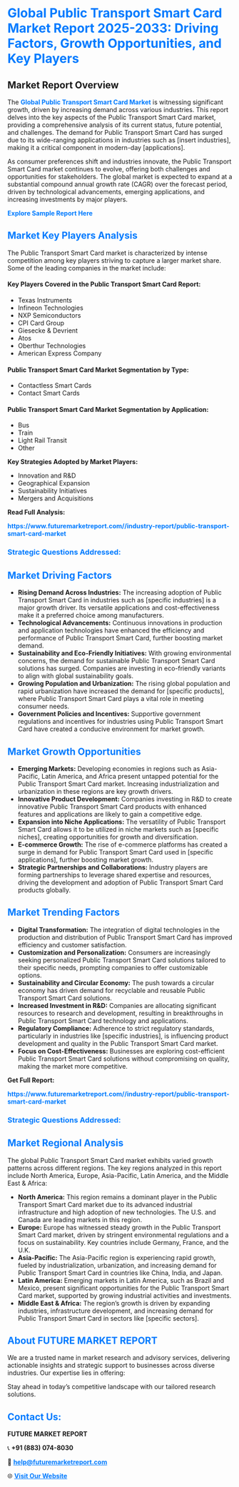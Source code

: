 <h1 style="color: #007BFF;">Global Public Transport Smart Card Market Report 2025-2033: Driving Factors, Growth Opportunities, and Key Players</h1>

<section id="overview">
<h2>Market Report Overview</h2>
<p>The <a href="https://www.futuremarketreport.com//industry-report/public-transport-smart-card-market" style="color: #007BFF; text-decoration: none;"><strong>Global Public Transport Smart Card Market</strong></a> is witnessing significant growth, driven by increasing demand across various industries. This report delves into the key aspects of the Public Transport Smart Card market, providing a comprehensive analysis of its current status, future potential, and challenges. The demand for Public Transport Smart Card has surged due to its wide-ranging applications in industries such as [insert industries], making it a critical component in modern-day [applications].</p>
<p>As consumer preferences shift and industries innovate, the Public Transport Smart Card market continues to evolve, offering both challenges and opportunities for stakeholders. The global market is expected to expand at a substantial compound annual growth rate (CAGR) over the forecast period, driven by technological advancements, emerging applications, and increasing investments by major players.</p>
</section>

<section id="overview">
<p><a href="https://www.futuremarketreport.com//request-sample/reportId=90396" style="color: #007BFF; text-decoration: none;"><strong>Explore Sample Report Here</strong></a></p>
</section>

<section id="key-players">
<h2 style="color: #007BFF;">Market Key Players Analysis</h2>
<p>The Public Transport Smart Card market is characterized by intense competition among key players striving to capture a larger market share. Some of the leading companies in the market include:</p>
<h4>Key Players Covered in the Public Transport Smart Card Report:</h4>
<ul><li>Texas Instruments</li><li>Infineon Technologies</li><li>NXP Semiconductors</li><li>CPI Card Group</li><li>Giesecke &amp; Devrient</li><li>Atos</li><li>Oberthur Technologies</li><li>American Express Company</li></ul>
<h4>Public Transport Smart Card Market Segmentation by Type:</h4>
<ul><li>Contactless Smart Cards</li><li>Contact Smart Cards</li></ul>

<h4>Public Transport Smart Card Market Segmentation by Application:</h4>
<ul><li>Bus</li><li>Train</li><li>Light Rail Transit</li><li>Other</li></ul>
<p><strong>Key Strategies Adopted by Market Players:</strong></p>
<ul>
<li>Innovation and R&D</li>
<li>Geographical Expansion</li>
<li>Sustainability Initiatives</li>
<li>Mergers and Acquisitions</li>
</ul>
</section>

<section>
<p><strong>Read Full Analysis: </strong></p><a href="https://www.futuremarketreport.com//industry-report/public-transport-smart-card-market" style="color: #007BFF; text-decoration: none;"><strong>https://www.futuremarketreport.com//industry-report/public-transport-smart-card-market</strong></a>
<h3 style="color: #007BFF;">Strategic Questions Addressed:</h3>
</section>

<section id="driving-factors">
<h2 style="color: #007BFF;">Market Driving Factors</h2>
<ul>
<li><strong>Rising Demand Across Industries:</strong> The increasing adoption of Public Transport Smart Card in industries such as [specific industries] is a major growth driver. Its versatile applications and cost-effectiveness make it a preferred choice among manufacturers.</li>
<li><strong>Technological Advancements:</strong> Continuous innovations in production and application technologies have enhanced the efficiency and performance of Public Transport Smart Card, further boosting market demand.</li>
<li><strong>Sustainability and Eco-Friendly Initiatives:</strong> With growing environmental concerns, the demand for sustainable Public Transport Smart Card solutions has surged. Companies are investing in eco-friendly variants to align with global sustainability goals.</li>
<li><strong>Growing Population and Urbanization:</strong> The rising global population and rapid urbanization have increased the demand for [specific products], where Public Transport Smart Card plays a vital role in meeting consumer needs.</li>
<li><strong>Government Policies and Incentives:</strong> Supportive government regulations and incentives for industries using Public Transport Smart Card have created a conducive environment for market growth.</li>
</ul>
</section>

<section id="growth-opportunities">
<h2 style="color: #007BFF;">Market Growth Opportunities</h2>
<ul>
<li><strong>Emerging Markets:</strong> Developing economies in regions such as Asia-Pacific, Latin America, and Africa present untapped potential for the Public Transport Smart Card market. Increasing industrialization and urbanization in these regions are key growth drivers.</li>
<li><strong>Innovative Product Development:</strong> Companies investing in R&D to create innovative Public Transport Smart Card products with enhanced features and applications are likely to gain a competitive edge.</li>
<li><strong>Expansion into Niche Applications:</strong> The versatility of Public Transport Smart Card allows it to be utilized in niche markets such as [specific niches], creating opportunities for growth and diversification.</li>
<li><strong>E-commerce Growth:</strong> The rise of e-commerce platforms has created a surge in demand for Public Transport Smart Card used in [specific applications], further boosting market growth.</li>
<li><strong>Strategic Partnerships and Collaborations:</strong> Industry players are forming partnerships to leverage shared expertise and resources, driving the development and adoption of Public Transport Smart Card products globally.</li>
</ul>
</section>

<section id="trending-factors">
<h2 style="color: #007BFF;">Market Trending Factors</h2>
<ul>
<li><strong>Digital Transformation:</strong> The integration of digital technologies in the production and distribution of Public Transport Smart Card has improved efficiency and customer satisfaction.</li>
<li><strong>Customization and Personalization:</strong> Consumers are increasingly seeking personalized Public Transport Smart Card solutions tailored to their specific needs, prompting companies to offer customizable options.</li>
<li><strong>Sustainability and Circular Economy:</strong> The push towards a circular economy has driven demand for recyclable and reusable Public Transport Smart Card solutions.</li>
<li><strong>Increased Investment in R&D:</strong> Companies are allocating significant resources to research and development, resulting in breakthroughs in Public Transport Smart Card technology and applications.</li>
<li><strong>Regulatory Compliance:</strong> Adherence to strict regulatory standards, particularly in industries like [specific industries], is influencing product development and quality in the Public Transport Smart Card market.</li>
<li><strong>Focus on Cost-Effectiveness:</strong> Businesses are exploring cost-efficient Public Transport Smart Card solutions without compromising on quality, making the market more competitive.</li>
</ul>
</section>

<section>
<p><strong>Get Full Report: </strong></p><a href="https://www.futuremarketreport.com//industry-report/public-transport-smart-card-market" style="color: #007BFF; text-decoration: none;"><strong>https://www.futuremarketreport.com//industry-report/public-transport-smart-card-market</strong></a>
<h3 style="color: #007BFF;">Strategic Questions Addressed:</h3>
</section>


<section id="regional-analysis">
<h2 style="color: #007BFF;">Market Regional Analysis</h2>
<p>The global Public Transport Smart Card market exhibits varied growth patterns across different regions. The key regions analyzed in this report include North America, Europe, Asia-Pacific, Latin America, and the Middle East & Africa:</p>
<ul>
<li><strong>North America:</strong> This region remains a dominant player in the Public Transport Smart Card market due to its advanced industrial infrastructure and high adoption of new technologies. The U.S. and Canada are leading markets in this region.</li>
<li><strong>Europe:</strong> Europe has witnessed steady growth in the Public Transport Smart Card market, driven by stringent environmental regulations and a focus on sustainability. Key countries include Germany, France, and the U.K.</li>
<li><strong>Asia-Pacific:</strong> The Asia-Pacific region is experiencing rapid growth, fueled by industrialization, urbanization, and increasing demand for Public Transport Smart Card in countries like China, India, and Japan.</li>
<li><strong>Latin America:</strong> Emerging markets in Latin America, such as Brazil and Mexico, present significant opportunities for the Public Transport Smart Card market, supported by growing industrial activities and investments.</li>
<li><strong>Middle East & Africa:</strong> The region’s growth is driven by expanding industries, infrastructure development, and increasing demand for Public Transport Smart Card in sectors like [specific sectors].</li>
</ul>
</section>

<footer>
<h2 style="color: #007BFF;">About FUTURE MARKET REPORT</h2>
<p>We are a trusted name in market research and advisory services, delivering actionable insights and strategic support to businesses across diverse industries. Our expertise lies in offering:</p>

<p>Stay ahead in today’s competitive landscape with our tailored research solutions.</p>

<h2 style="color: #007BFF;">Contact Us:</h2>
<p><strong>FUTURE MARKET REPORT</strong></p>
<p>📞 <strong>+91 (883) 074-8030</strong></p>
<p>📧 <strong><a href="mailto:help@futuremarketreport.com" style="color: #007BFF;">help@futuremarketreport.com</a></strong></p>
<p>🌐 <strong><a href="https://www.futuremarketreport.com/" style="color: #007BFF;">Visit Our Website</a></strong></p>
</footer>